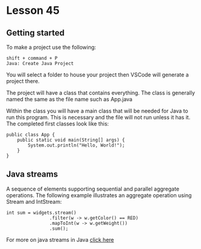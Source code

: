# Lesson 45

## Getting started
To make a project use the following:

```
shift + command + P
Java: Create Java Project
```

You will select a folder to house your project then VSCode will generate a project there.

The project will have a class that contains everything. The class is generally named the same as the file name such as App.java

Within the class you will have a main class that will be needed for Java to run this program. This is necessary and the file will not run unless it has it. The completed first classes look like this:

```
public class App {
    public static void main(String[] args) {
        System.out.println("Hello, World!");
    }
}
```

## Java streams
A sequence of elements supporting sequential and parallel aggregate operations. The following example illustrates an aggregate operation using Stream and IntStream:

```
int sum = widgets.stream()
                .filter(w -> w.getColor() == RED)
                .mapToInt(w -> w.getWeight())
                .sum();
 ```

 For more on java streams in Java <a href="https://docs.oracle.com/javase/8/docs/api/?java/util/stream/Stream.html">click here</a>
